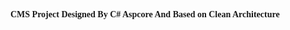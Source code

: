 <h4  style="font-family:Tahoma">
CMS Project Designed By C# Aspcore And Based on Clean Architecture 
</h1>
